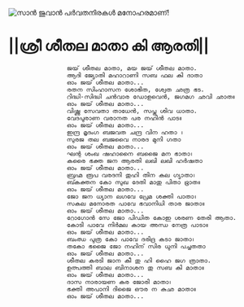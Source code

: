 ![സാൻ ജുവാൻ പർവതനിരകൾ മനോഹരമാണ്!](lib/assets/images/artis/img.png "San Juan Mountains")

# ||ശ്രീ ശീതല മാതാ കി ആരതി||

                    ജയ് ശീതല മാതാ, മയ ജയ് ശീതല മാതാ.
                    ആദി ജ്യോതി മഹാറാണി സബ ഫല കി ദാതാ
                    ഓം ജയ് ശീതല മാതാ...
                    രതന സിംഹാസന ശോഭിത, ശ്വേത ഛത്ര ഭട.
                    റിദ്ധി-സിദ്ധി ചൻവാര ഡോളവെൻ, ജഗമഗ ഛവി ഛാത॥
                    ഓം ജയ് ശീതല മാതാ...
                    വിഷ്ണു സേവതാ താധേൻ, സപ്ത ശിവ ധാതാ.
                    വേദപുരാണ വരാനത പര നഹിൻ പാട॥
                    ഓം ജയ് ശീതല മാതാ...
                    ഇന്ദ്ര മൃദംഗ ബജവത ചന്ദ്ര വിന ഹതാ ।
                    സുരജ തല ബജവൈ നാരദ മുനി ഗതാ
                    ഓം ജയ് ശീതല മാതാ...
                    ഘന്റ ശംഖ ഷഹാനൈ ബജൈ മന ഭാതാ।
                    കരൈ ഭക്ത ജന ആരതി ലഖി ലഖി ഹർഷതാ
                    ഓം ജയ് ശീതല മാതാ...
                    ബ്രഹ്മ രൂപ വരദനി തുഹി തിന കല ഗ്യാതാ।
                    ബ്കക്തന കോ സുഖ ദേതി മാതു പിതാ ഭ്രാത॥
                    ഓം ജയ് ശീതല മാതാ...
                    ജോ ജന ധ്യാന ലഗവേ പ്രേമ ശക്തി പാതാ।
                    സകല മനോരത പാവേ ഭവാനിധി താര ജാതാ॥
                    ഓം ജയ് ശീതല മാതാ...
                    റോഗോൻ സേ ജോ പിഡിത കോഇ ശരണ തേരി ആതാ.
                    കോടി പാവേ നിർമല കായ അന്ധ നേത്ര പാടാ॥
                    ഓം ജയ് ശീതല മാതാ...
                    ബംഝ പുത്ര കോ പാവേ ദരിദ്ര കടാ ജാതാ।
                    തകോ ഭജൈ ജോ നഹിന് സിര ധുനി പച്ചതതാ
                    ഓം ജയ് ശീതല മാതാ...
                    ശീതല കരടി ജാന കീ തു ഹി ഹൈ ജഗ ത്രാതാ.
                    ഉത്പത്തി ബാല ബിനാശന തു സബ കി മാതാ॥
                    ഓം ജയ് ശീതല മാതാ...
                    ദാസ നാരായണ കര ജോരി മാതാ।
                    ഭക്തി അപാനി ദിജൈ ഔര ന കുഛ മാതാ॥
                    ഓം ജയ് ശീതല മാതാ...
